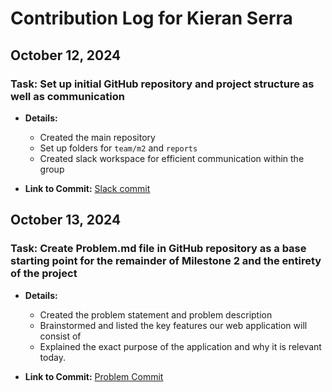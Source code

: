 # Contribution Log for Kieran Serra

## October 12, 2024

### Task: Set up initial GitHub repository and project structure as well as communication

- **Details:**
  - Created the main repository
  - Set up folders for `team/m2` and `reports`
  - Created slack workspace for efficient communication within the group

- **Link to Commit:** [Slack commit](https://github.com/kserra1/CS326Team2/commit/fbb887eb29716258daff32c4ab99ae0e7a9d517e)

## October 13, 2024

### Task: Create Problem.md file in GitHub repository as a base starting point for the remainder of Milestone 2 and the entirety of the project

- **Details:**
  - Created the problem statement and problem description
  - Brainstormed and listed the key features our web application will consist of
  - Explained the exact purpose of the application and why it is relevant today.

- **Link to Commit:** [Problem Commit](https://github.com/kserra1/CS326Team2/commit/2b3e06fe699464d31a1996ab2cf6b68e47108aaf)
